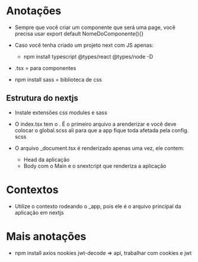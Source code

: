 # Anotações

* Sempre que você criar um componente que será uma page, você precisa usar export default NomeDoComponente(){}

* Caso você tenha criado um projeto next com JS apenas:
    * npm install typescript @types/react @types/node -D

* .tsx = para componentes

* npm install sass = biblioteca de css

## Estrutura do nextjs

* Instale extensões css modules e sass

* O index.tsx tem o <App />. É o primeiro arquivo a arenderizar
e você deve colocar o global.scss ali para que a app fique toda
afetada pela config. scss

* O arquivo _document.tsx é renderizado apenas uma vez, ele contem:
    * Head da aplicação
    * Body com o Main e o snextcript que renderiza a aplicação

# Contextos

* Utilize o contexto rodeando o _app, pois ele é o arquivo principal da aplicação em nextjs

# Mais anotações

* npm install axios nookies jwt-decode => api, trabalhar com cookies e jwt

